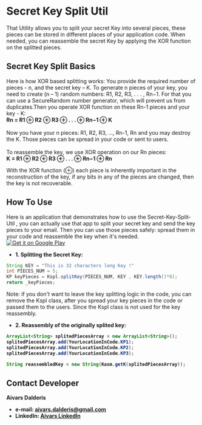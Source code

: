 Secret Key Split Util
=====================
That Utility allows you to split your secret Key into several pieces, these pieces can be stored in different places of your application code. When needed, you can reassemble the secret Key by applying the XOR function on the splitted pieces.

Secret Key Split Basics
--------------
Here is how XOR based splitting works:
You provide the required number of pieces - n, and the secret key – K. To generate n pieces of your key, you need to create (n – 1) random numbers: R1, R2, R3, . . . , Rn−1. For that you can use a SecureRandom number generator, which will prevent us from duplicates.Then you operate XOR function on these Rn-1 pieces and your key - K:
<br><b>Rn = R1 ⊕ R2 ⊕ R3 ⊕ . . . ⊕ Rn−1 ⊕ K</b>
<br><br>Now you have your n pieces: R1, R2, R3, …, Rn-1, Rn  and you may destroy the K. Those pieces can be spread in your code or sent to users.
<br><br>To reassemble the key, we use XOR operation on our Rn pieces:
<br><b>K = R1 ⊕ R2 ⊕ R3 ⊕ . . . ⊕ Rn−1 ⊕ Rn</b>

With the XOR function (⊕) each piece is inherently important in the reconstruction of the key, if any bits in any of the pieces are changed, then the key is not recoverable. 


How To Use
--------------
Here is an application that demonstrates how to use the Secret-Key-Split-Util , you can actually use that app to split your secret key and send the key pieces to your email. Then you can use those pieces safely: spread them in your code and reassemble the key when it's needed.
<br>
[![Get it on Google Play](https://raw.github.com/repat/README-template/master/googleplay.png)](https://play.google.com/store/apps/details?id=com.aivarsda.keysplitter)

- <b>1. Splitting the Secret Key:</b>
```java
String KEY = "This is 32 characters long Key !"
int PIECES_NUM = 5;
KP keyPieces = Kspl.splitKey(PIECES_NUM, KEY , KEY.length()*8);
return _keyPieces;
```
Note: if you don't want to leave the key splitting logic in the code, you can remove the Kspl class, after you spread your key pieces in the code or passed them to the users. Since the Kspl class is not used for the key reassembly.
 
- <b>2. <b>Reassembly of the originally splited key:</b>
 
```java
ArrayList<String> splitedPiecesArray = new ArrayList<String>();
splitedPiecesArray.add(YourLocationInCode.KP1);
splitedPiecesArray.add(YourLocationInCode.KP2);
splitedPiecesArray.add(YourLocationInCode.KP3);

String reassembledKey = new String(Kasm.getK(splitedPiecesArray));
```


## Contact Developer
Aivars Dalderis
* e-mail: <aivars.dalderis@gmail.com>
* LinkedIn: [Aivars LinkedIn](http://il.linkedin.com/in/aivarsd)
